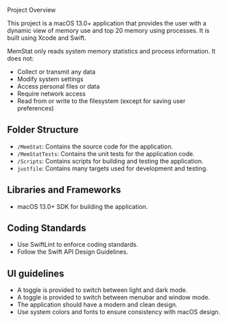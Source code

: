  Project Overview

This project is a macOS 13.0+ application that provides the user with a dynamic view of memory use and top 20 memory using processes. It is built using Xcode and Swift.

MemStat only reads system memory statistics and process information. It does not:
- Collect or transmit any data
- Modify system settings  
- Access personal files or data
- Require network access
- Read from or write to the filesystem (except for saving user preferences)

## Folder Structure

- `/MemStat`: Contains the source code for the application.
- `/MemStatTests`: Contains the unit tests for the application code.
- `/Scripts`: Contains scripts for building and testing the application.
- `justfile`: Contains many targets used for development and testing.

## Libraries and Frameworks

- macOS 13.0+ SDK for building the application.

## Coding Standards

- Use SwiftLint to enforce coding standards.
- Follow the Swift API Design Guidelines.

## UI guidelines

- A toggle is provided to switch between light and dark mode.
- A toggle is provided to switch between menubar and window mode.
- The application should have a modern and clean design.
- Use system colors and fonts to ensure consistency with macOS design.
